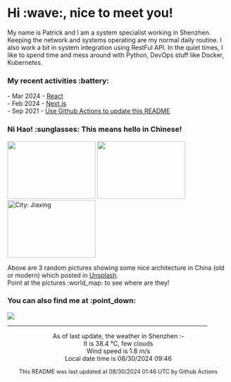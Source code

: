 <h1> Hi :wave:, nice to meet you! </h1>

<!-- <img align='right' src="https://media.giphy.com/media/3o6ZsWiPs8bx32YWyY/giphy.gif" width="300" /> -->

<p alight="left">My name is Patrick and I am a system specialist working in Shenzhen. Keeping the network and systems operating are my normal daily routine. I also work a bit in system integration using RestFul API. In the quiet times, I like to spend time and mess around with Python, DevOps stuff like Docker, Kubernetes.</p>
<h3>My recent activities :battery:</h3>
<!-- Activities start -->
- Mar 2024 - <a href='https://github.com/MoonHighway/learning-react' target='_blank'>React</a><br>
- Feb 2024 - <a href='#' target='_blank'>Next.js</a><br>
- Sep 2021 - <a href='https://docs.github.com/en/actions' target='_blank'>Use Github Actions to update this README</a><br><!-- Activities end -->

<h3>Ni Hao! :sunglasses: This means hello in Chinese!</h3>
<!-- Picture start -->
<p><img width="200" height="131" src="https://images.unsplash.com/photo-1540161148466-c5a4239532c7?crop=entropy&cs=tinysrgb&fit=max&fm=jpg&ixid=M3wyNjYzMzV8MHwxfHJhbmRvbXx8fHx8fHx8fDE3MjQ5ODIzOTR8&ixlib=rb-4.0.3&q=80&w=200" /> <img width="200" height="131" src="https://images.unsplash.com/photo-1457511370241-df24dc33a321?crop=entropy&cs=tinysrgb&fit=max&fm=jpg&ixid=M3wyNjYzMzV8MHwxfHJhbmRvbXx8fHx8fHx8fDE3MjQ5ODIzOTR8&ixlib=rb-4.0.3&q=80&w=200" /> <img width="200" height="131" src="https://images.unsplash.com/photo-1504284992506-f6d82d0f2f2a?crop=entropy&cs=tinysrgb&fit=max&fm=jpg&ixid=M3wyNjYzMzV8MHwxfHJhbmRvbXx8fHx8fHx8fDE3MjQ5ODIzOTR8&ixlib=rb-4.0.3&q=80&w=200" title="City: Jiaxing" /> </p><!-- Picture end -->
<p>Above are 3 random pictures showing some nice architecture in China (old or modern) which posted in <a href='https://unsplash.com/' target='_blank'>Unsplash</a>.<br>Point at the pictures :world_map: to see where are they!</p>

<h3>You can also find me at :point_down:</h3>
<p><a href="https://www.linkedin.com/in/patrick-law" target="_blank"><img src="https://img.shields.io/badge/linkedin-%230077B5.svg?&style=for-the-badge&logo=linkedin&logoColor=white" /></a>
</P>
<hr size='8' width='90%'>

<!-- Weather start -->
<p align="center">As of last update, the weather in Shenzhen :- <br>
It is 38.4 &#8451;, few clouds<br>
Wind speed is 1.8 m/s<br>
Local date time is 08/30/2024 09:46<br></p><!-- Weather end -->
<!-- Updatetime start -->
<p align="center" style="font-size:90%">This README was last updated at 08/30/2024 01:46 UTC by Github Actions</p><!-- Updatetime end -->
